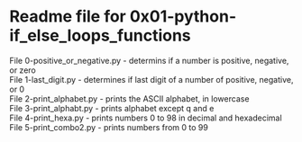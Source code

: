 # Readme file for 0x01-python-if_else_loops_functions  

File 0-positive_or_negative.py - determins if a number is positive, negative, or zero  
File 1-last_digit.py - determines if last digit of a number of positive, negative, or 0  
File 2-print_alphabet.py - prints the ASCII alphabet, in lowercase  
File 3-print_alphabt.py - prints alphabet except q and e  
File 4-print_hexa.py - prints numbers 0 to 98 in decimal and hexadecimal  
File 5-print_combo2.py - prints numbers from 0 to 99

